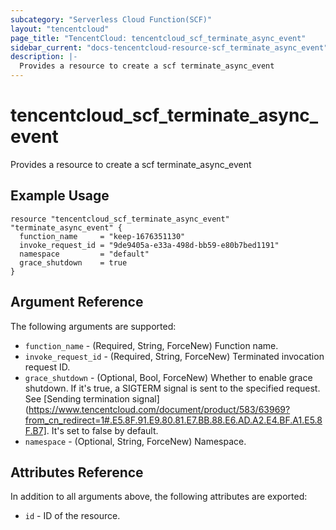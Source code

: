 ```yaml
---
subcategory: "Serverless Cloud Function(SCF)"
layout: "tencentcloud"
page_title: "TencentCloud: tencentcloud_scf_terminate_async_event"
sidebar_current: "docs-tencentcloud-resource-scf_terminate_async_event"
description: |-
  Provides a resource to create a scf terminate_async_event
---
```


# tencentcloud_scf_terminate_async_event

Provides a resource to create a scf terminate_async_event

## Example Usage

```hcl
resource "tencentcloud_scf_terminate_async_event" "terminate_async_event" {
  function_name     = "keep-1676351130"
  invoke_request_id = "9de9405a-e33a-498d-bb59-e80b7bed1191"
  namespace         = "default"
  grace_shutdown    = true
}
```

## Argument Reference

The following arguments are supported:

* `function_name` - (Required, String, ForceNew) Function name.
* `invoke_request_id` - (Required, String, ForceNew) Terminated invocation request ID.
* `grace_shutdown` - (Optional, Bool, ForceNew) Whether to enable grace shutdown. If it's true, a SIGTERM signal is sent to the specified request. See [Sending termination signal](https://www.tencentcloud.com/document/product/583/63969?from_cn_redirect=1#.E5.8F.91.E9.80.81.E7.BB.88.E6.AD.A2.E4.BF.A1.E5.8F.B7]. It's set to false by default.
* `namespace` - (Optional, String, ForceNew) Namespace.

## Attributes Reference

In addition to all arguments above, the following attributes are exported:

* `id` - ID of the resource.




